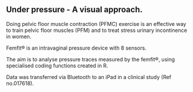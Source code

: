## Under pressure - A visual approach.  

Doing pelvic floor muscle contraction (PFMC) exercise is an effective way to train pelvic floor muscles (PFM) and to treat stress urinary incontinence in women.

Femfit® is an intravaginal pressure device with 8 sensors.

The aim is to analyse pressure traces measured by the femfit®, using specialised coding functions created in R.

Data was transferred via Bluetooth to an iPad in a clinical study (Ref no.017618).
